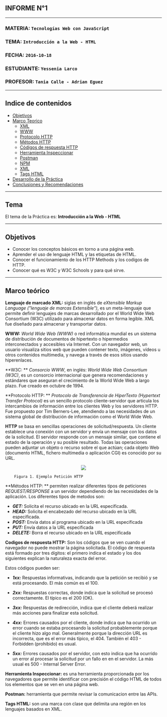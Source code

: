 ## INFORME N°1
***
### MATERIA:        `Tecnologías Web con JavaScript`
### TEMA:           `Introducción a la Web - HTML`
### FECHA:          `2016-10-18`
### ESTUDIANTE:     `Yessenia Larco`
### PROFESOR:       `Tania Calle - Adrian Eguez`

***
## <a name="indice"></a> Indice de contenidos

- <a href="#objetivos">Objetivos</a>
- <a href="#marco">Marco Teorico</a>
  * <a href="#XML">XML</a>
  * <a href="#WWW">WWW</a>
  * <a href="#HTTP">Protocolo HTTP</a>
  * <a href="#MetodosHTTP">Métodos HTTP</a>
  * <a href="#codigos">Códigos de respuesta HTTP</a>
  * <a href="#her-insp">Herramienta Inspeccionar</a>
  * <a href="#postman">Postman</a>
  * <a href="#npm">NPM</a>
  * <a href="#xml">XML</a>
  * <a href="#tags">Tags HTML</a>
- <a href="#desarrollo">Desarrollo de la Práctica</a>
- <a href="#conrec">Conclusiones y Recomendaciones</a> 

___

## Tema

El tema de la Práctica es: **Introducción a la Web - HTML**

___

## Objetivos

* Conocer los conceptos básicos en torno a una página web.
* Aprender el uso de lenguaje HTML y las etiquetas de HTML.
* Conocer el funcionamiento de los HTTP Methods y los codigos de HTTP.
* Conocer qué es W3C y W3C Schools y para qué sirve.

---

## Marco teórico 
<a name="XML"></a>**Lenguaje de marcado XML:** siglas en inglés de *eXtensible Markup Language ("lenguaje de marcas Extensible")*, es un meta-lenguaje que permite definir lenguajes de marcas desarrollado por el World Wide Web Consortium (W3C) utilizado para almacenar datos en forma legible. XML fue diseñado para almacenar y transportar datos.

<a name="WWW"></a>**WWW:** *World Wide Web (WWW)* o red informática mundial es un sistema de distribución de documentos de hipertexto o hipermedios interconectados y accesibles vía Internet. Con un navegador web, un usuario visualiza sitios web que pueden contener texto, imágenes, vídeos u otros contenidos multimedia, y navega a través de esos sitios usando hiperenlaces.

<a name="W3C"></a>**W3C: **  *Consorcio WWW*, en inglés: *World Wide Web Consortium (W3C)*, es un consorcio internacional que genera recomendaciones y estándares que aseguran el crecimiento de la World Wide Web a largo plazo. Fue creado en octubre de 1994.

<a name="HTTP"></a>**Protocolo HTTP: ** *Protocolo de Transferencia de HiperTexto (Hypertext Transfer Protocol)* es un sencillo protocolo cliente-servidor que articula los intercambios de información entre los clientes Web y los servidores HTTP. Fue propuesto por Tim Berners-Lee, atendiendo a las necesidades de un sistema global de distribución de información como el World Wide Web.

**HTTP** se basa en sencillas operaciones de solicitud/respuesta. Un cliente establece una conexión con un servidor y envía un mensaje con los datos de la solicitud. El servidor responde con un mensaje similar, que contiene el estado de la operación y su posible resultado. Todas las operaciones pueden adjuntar un objeto o recurso sobre el que actúan; cada objeto Web (documento HTML, fichero multimedia o aplicación CGI) es conocido por su URL.

<p align="center">
<img src="\Graficos\http-protocolo-peticion.png">
</p>

        Figura 1. Ejemplo Petición HTTP

<a name="MetodosHTTP"></a>**Métodos HTTP: ** permiten realizar diferentes tipos de peticiones *REQUEST/RESPONSE* a un servidor dependiendo de las necesidades de la aplicación. Los diferentes tipos de metodos son: 
- ***GET:*** Solicita el recurso ubicado en la URL especificada.
- ***HEAD:*** Solicita el encabezado del recurso ubicado en la URL especificada.
- ***POST:*** Envía datos al programa ubicado en la URL especificada
- ***PUT:*** Envía datos a la URL especificada
- ***DELETE:*** Borra el recurso ubicado en la URL especificada

<a href="#codigos"></a>**Codigos de respuesta HTTP:** Son los códigos que se ven cuando el navegador no puede mostrar la página solicitada. El código de respuesta está formado por tres dígitos: el primero indica el estado y los dos siguientes explican la naturaleza exacta del error.

Estos códigos pueden ser:
- ***1xx:*** Respuestas informativas, indicando que la petición se recibió y se está procesando. El más común es el 100.

- ***2xx:*** Respuestas correctas, donde indica que la solicitud se procesó correctamente. El típico es el 200 (OK).

- ***3xx:*** Respuestas de redirección, indica que el cliente deberá realizar más acciones para finalizar esta solicitud.

- ***4xx:*** Errores causados por el cliente, donde indica que ha ocurrido un error cuando se estaba procesando la solicitud probablemente porque el cliente hizo algo mal. Generalmente porque la dirección URL es incorrecta, que es el error más típico, el 404. También el 403 - Forbidden (prohibido) es usual.

- ***5xx:*** Errores causados por el servidor, con esto indica que ha ocurrido un error al procesar la solicitud por un fallo en en el servidor. La más usual es 500 - Internal Server Error.

<a name="her-insp"></a>**Herramienta Inspeccionar:** es una herramienta proporcionada por los navegadores que permite identificar con precisión el código HTML de todos los elementos que se ven en una página web.

<a name="postman"></a>**Postman:** herramienta que permite revisar la comunicacion entre las APIs.

<a name="tags"></a>**Tags HTML:** son una marca con clase que delimita una región en los lenguajes basados en XML.